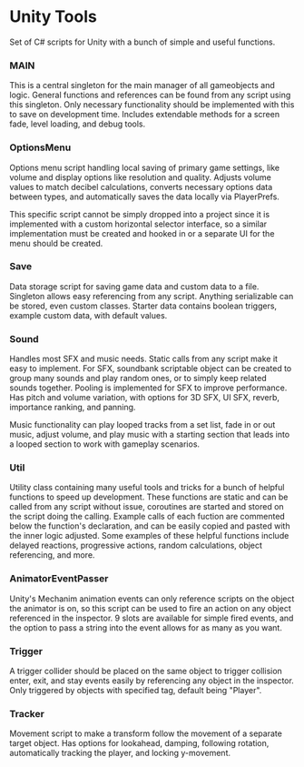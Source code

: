 # Unity Tools
Set of C# scripts for Unity with a bunch of simple and useful functions.


### MAIN
This is a central singleton for the main manager of all gameobjects and logic. General functions and references can be found from any script using this singleton. Only necessary functionality should be implemented with this to save on development time. Includes extendable methods for a screen fade, level loading, and debug tools.

### OptionsMenu
Options menu script handling local saving of primary game settings, like volume and display options like resolution and quality. Adjusts volume values to match decibel calculations, converts necessary options data between types, and automatically saves the data locally via PlayerPrefs. 

This specific script cannot be simply dropped into a project since it is implemented with a custom horizontal selector interface, so a similar implementation must be created and hooked in or a separate UI for the menu should be created.

### Save
Data storage script for saving game data and custom data to a file. Singleton allows easy referencing from any script. Anything serializable can be stored, even custom classes. Starter data contains boolean triggers, example custom data, with default values.

### Sound
Handles most SFX and music needs. Static calls from any script make it easy to implement. For SFX, soundbank scriptable object can be created to group many sounds and play random ones, or to simply keep related sounds together. Pooling is implemented for SFX to improve performance. Has pitch and volume variation, with options for 3D SFX, UI SFX, reverb, importance ranking, and panning.

Music functionality can play looped tracks from a set list, fade in or out music, adjust volume, and play music with a starting section that leads into a looped section to work with gameplay scenarios.

### Util
Utility class containing many useful tools and tricks for a bunch of helpful functions to speed up development. These functions are static and can be called from any script without issue, coroutines are started and stored on the script doing the calling. Example calls of each fuction are commented below the function's declaration, and can be easily copied and pasted with the inner logic adjusted. Some examples of these helpful functions include delayed reactions, progressive actions, random calculations, object referencing, and more. 

### AnimatorEventPasser
Unity's Mechanim animation events can only reference scripts on the object the animator is on, so this script can be used to fire an action on any object referenced in the inspector. 9 slots are available for simple fired events, and the option to pass a string into the event allows for as many as you want.

### Trigger
A trigger collider should be placed on the same object to trigger collision enter, exit, and stay events easily by referencing any object in the inspector. Only triggered by objects with specified tag, default being "Player".

### Tracker
Movement script to make a transform follow the movement of a separate target object. Has options for lookahead, damping, following rotation, automatically tracking the player, and locking y-movement.
